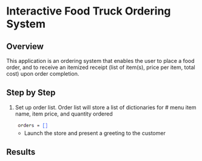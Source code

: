 
# Interactive Food Truck Ordering System
## Overview

This application is an ordering system that enables the user to place a food order, and to receive an itemized receipt (list of item(s), price per item, total cost) upon order completion.

## Step by Step

1. Set up order list. Order list will store a list of dictionaries for # menu item name, item price, and quantity ordered
 
   <img src="orders.png" width="90px">
   
   * Launch the store and present a greeting to the customer
  
## Results
